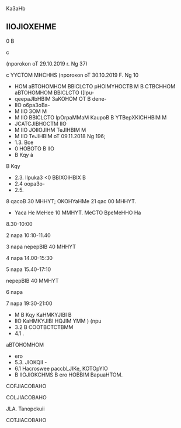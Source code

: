 <!-- image -->

Ka3aHb

<!-- image -->

## IIOJIOXEHME

0 B

c

(nporokon oT 29.10.2019 r. Ng 37)

<!-- image -->

c YYCTOM MHCHHS (nporoxon oT 30.10.2019 F. Ng 10

<!-- image -->

- HOM aBTOHOMHOM BBICLCTO pHOIMYHOCTB M B CTBCHHOM aBTOHOMHOM BBICLCTO ([Ipu-
- qeepaJIbHBIM 3aKOHOM OT B dene-
- IIO o6pa3oBa-
- M IIO 3OM M
- M IIO BBICLCTO IpOrpaMMaM KaupoB B YTBepXKICHHBIM M
- JCATCJIBHOCTM IIO
- M IIO JOIIOJIHM TeJIHBIM M
- M IIO TeJIHBIM oT 09.11.2018 Ng 196;
- 1.3. Bce
- 0 HOBOTO B IIO
- B Kqy à

B Kqy

- 2.3. Ilpuka3 &lt;0 BBIXOIHBIX B
- 2.4 oopa3o-
- 2.5.

8 qacoB 30 MHHYT; OKOHYaHMe 21 qac 00 MHHYT.

- Yaca He MeHee 10 MMHYT. MeCTO BpeMeHHO Ha

8.30-10:00

2 napa 10:10-11.40

3 napa nepepBIB 40 MHHYT

4 napa 14.00-15:30

5 napa 15.40-17:10

nepepBIB 40 MMHYT

6 napa

7 napa 19:30-21:00

- M B Kqy KaHMKYJIBI B
- IIO KaHMKYJIBI HQJIM YMM ) (npu
- 3.2 B COOTBCTCTBMM
- 4.1 .

aBTOHOMHOM

- ero
- 5.3. JIOKQII -
- 6.1 Hacroswee paccbLJIKe, KOTOpYIO
- B IIOJIOKCHMS B ero HOBBIM BapuaHTOM.

<!-- image -->

COFJIACOBAHO

COLJIACOBAHO

JLA. Tanopckuii

<!-- image -->

COTJIACOBAHO

<!-- image -->